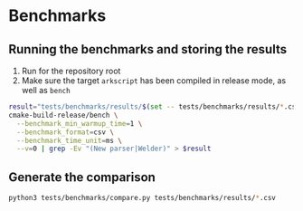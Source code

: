 # Benchmarks

## Running the benchmarks and storing the results

1. Run for the repository root
2. Make sure the target `arkscript` has been compiled in release mode, as well as `bench`
```bash
result="tests/benchmarks/results/$(set -- tests/benchmarks/results/*.csv; echo $#)-$(git rev-parse --short HEAD).csv"
cmake-build-release/bench \
  --benchmark_min_warmup_time=1 \
  --benchmark_format=csv \
  --benchmark_time_unit=ms \
  --v=0 | grep -Ev "(New parser|Welder)" > $result
```

## Generate the comparison

```bash
python3 tests/benchmarks/compare.py tests/benchmarks/results/*.csv
```

